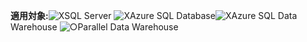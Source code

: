 <Token>**適用対象:**![X](media/no.png)SQL Server ![X](media/no.png)Azure SQL Database![X](media/no.png)Azure SQL Data Warehouse ![○](media/yes.png)Parallel Data Warehouse </Token>

